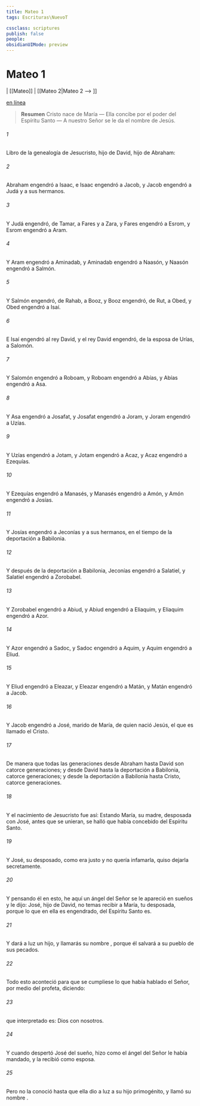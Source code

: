 ```yaml
---
title: Mateo 1
tags: Escrituras\NuevoT

cssclass: scriptures
publish: false
people:
obsidianUIMode: preview
---
```


# Mateo 1
| [[Mateo]] | [[Mateo 2|Mateo 2 --> ]]

[en línea](https://churchofjesuschrist.org/study/scriptures/nt/matt/1?lang=spa)

> __Resumen__
Cristo nace de María — Ella concibe por el poder del Espíritu Santo — A nuestro Señor se le da el nombre de Jesús.

###### 1 
Libro de la genealogía de Jesucristo, hijo de David, hijo de Abraham:

###### 2 
Abraham engendró a Isaac, e Isaac engendró a Jacob, y Jacob engendró a Judá y a sus hermanos.

###### 3 
Y Judá engendró, de Tamar, a Fares y a Zara, y Fares engendró a Esrom, y Esrom engendró a Aram.

###### 4 
Y Aram engendró a Aminadab, y Aminadab engendró a Naasón, y Naasón engendró a Salmón.

###### 5 
Y Salmón engendró, de Rahab, a Booz, y Booz engendró, de Rut, a Obed, y Obed engendró a Isaí.

###### 6 
E Isaí engendró al rey David, y el rey David engendró, de la  esposa de Urías, a Salomón.

###### 7 
Y Salomón engendró a Roboam, y Roboam engendró a Abías, y Abías engendró a Asa.

###### 8 
Y Asa engendró a Josafat, y Josafat engendró a Joram, y Joram engendró a Uzías.

###### 9 
Y Uzías engendró a Jotam, y Jotam engendró a Acaz, y Acaz engendró a Ezequías.

###### 10 
Y Ezequías engendró a Manasés, y Manasés engendró a Amón, y Amón engendró a Josías.

###### 11 
Y Josías engendró a Jeconías y a sus hermanos, en el tiempo de la deportación a Babilonia.

###### 12 
Y después de la deportación a Babilonia, Jeconías engendró a Salatiel, y Salatiel engendró a Zorobabel.

###### 13 
Y Zorobabel engendró a Abiud, y Abiud engendró a Eliaquim, y Eliaquim engendró a Azor.

###### 14 
Y Azor engendró a Sadoc, y Sadoc engendró a Aquim, y Aquim engendró a Eliud.

###### 15 
Y Eliud engendró a Eleazar, y Eleazar engendró a Matán, y Matán engendró a Jacob.

###### 16 
Y Jacob engendró a José, marido de María, de quien nació Jesús, el que es llamado el Cristo.

###### 17 
De manera que todas las generaciones desde Abraham hasta David son catorce generaciones; y desde David hasta la deportación a Babilonia, catorce generaciones; y desde la deportación a Babilonia hasta Cristo, catorce generaciones.

###### 18 
Y el nacimiento de Jesucristo fue así: Estando María, su madre, desposada con José, antes que se unieran, se halló que había concebido del Espíritu Santo.

###### 19 
Y José, su desposado, como era justo y no quería infamarla, quiso dejarla secretamente.

###### 20 
Y pensando él en esto, he aquí un ángel del Señor se le apareció en sueños y le dijo: José, hijo de David, no temas recibir a María, tu desposada, porque lo que en ella es engendrado, del Espíritu Santo es.

###### 21 
Y dará a luz un hijo, y llamarás su nombre , porque él salvará a su pueblo de sus pecados.

###### 22 
Todo esto aconteció para que se cumpliese lo que había hablado el Señor, por medio del profeta, diciendo:

###### 23 
que interpretado es: Dios con nosotros.

###### 24 
Y cuando despertó José del sueño, hizo como el ángel del Señor le había mandado, y la recibió como esposa.

###### 25 
Pero no la conoció hasta que ella dio a luz a su hijo primogénito, y llamó su nombre .

